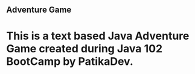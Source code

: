 ## Adventure Game

# This is a text based Java Adventure Game created during Java 102 BootCamp by PatikaDev.
